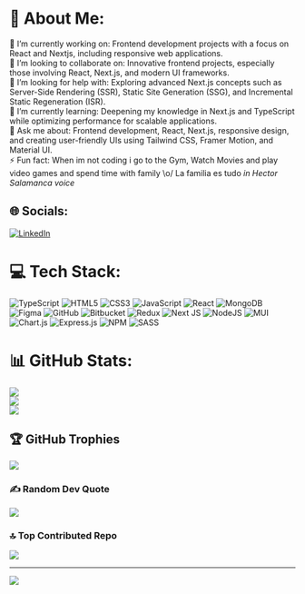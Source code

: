 # 💫 About Me:
🔭 I’m currently working on: Frontend development projects with a focus on React and Nextjs, including responsive web applications.<br>👯 I’m looking to collaborate on: Innovative frontend projects, especially those involving React, Next.js, and modern UI frameworks.<br>🤝 I’m looking for help with: Exploring advanced Next.js concepts such as Server-Side Rendering (SSR), Static Site Generation (SSG), and Incremental Static Regeneration (ISR).<br>🌱 I’m currently learning: Deepening my knowledge in Next.js and TypeScript while optimizing performance for scalable applications.<br>💬 Ask me about: Frontend development, React, Next.js, responsive design, and creating user-friendly UIs using Tailwind CSS, Framer Motion, and Material UI.<br>⚡ Fun fact: When im not coding i go to the Gym, Watch Movies and play video games and spend time with family \o/ La familia es tudo *in Hector Salamanca voice*


## 🌐 Socials:
[![LinkedIn](https://img.shields.io/badge/LinkedIn-%230077B5.svg?logo=linkedin&logoColor=white)](https://linkedin.com/in/https://www.linkedin.com/in/ahmed-mohamed-amin-41b081186/) 

# 💻 Tech Stack:
![TypeScript](https://img.shields.io/badge/typescript-%23007ACC.svg?style=for-the-badge&logo=typescript&logoColor=white) ![HTML5](https://img.shields.io/badge/html5-%23E34F26.svg?style=for-the-badge&logo=html5&logoColor=white) ![CSS3](https://img.shields.io/badge/css3-%231572B6.svg?style=for-the-badge&logo=css3&logoColor=white) ![JavaScript](https://img.shields.io/badge/javascript-%23323330.svg?style=for-the-badge&logo=javascript&logoColor=%23F7DF1E) ![React](https://img.shields.io/badge/react-%2320232a.svg?style=for-the-badge&logo=react&logoColor=%2361DAFB) ![MongoDB](https://img.shields.io/badge/MongoDB-%234ea94b.svg?style=for-the-badge&logo=mongodb&logoColor=white) ![Figma](https://img.shields.io/badge/figma-%23F24E1E.svg?style=for-the-badge&logo=figma&logoColor=white) ![GitHub](https://img.shields.io/badge/github-%23121011.svg?style=for-the-badge&logo=github&logoColor=white) ![Bitbucket](https://img.shields.io/badge/bitbucket-%230047B3.svg?style=for-the-badge&logo=bitbucket&logoColor=white) ![Redux](https://img.shields.io/badge/redux-%23593d88.svg?style=for-the-badge&logo=redux&logoColor=white) ![Next JS](https://img.shields.io/badge/Next-black?style=for-the-badge&logo=next.js&logoColor=white) ![NodeJS](https://img.shields.io/badge/node.js-6DA55F?style=for-the-badge&logo=node.js&logoColor=white) ![MUI](https://img.shields.io/badge/MUI-%230081CB.svg?style=for-the-badge&logo=mui&logoColor=white) ![Chart.js](https://img.shields.io/badge/chart.js-F5788D.svg?style=for-the-badge&logo=chart.js&logoColor=white) ![Express.js](https://img.shields.io/badge/express.js-%23404d59.svg?style=for-the-badge&logo=express&logoColor=%2361DAFB) ![NPM](https://img.shields.io/badge/NPM-%23CB3837.svg?style=for-the-badge&logo=npm&logoColor=white) ![SASS](https://img.shields.io/badge/SASS-hotpink.svg?style=for-the-badge&logo=SASS&logoColor=white)
# 📊 GitHub Stats:
![](https://github-readme-stats.vercel.app/api?username=Ahmed-Serag19&theme=dark&hide_border=false&include_all_commits=false&count_private=false)<br/>
![](https://github-readme-streak-stats.herokuapp.com/?user=Ahmed-Serag19&theme=dark&hide_border=false)<br/>
![](https://github-readme-stats.vercel.app/api/top-langs/?username=Ahmed-Serag19&theme=dark&hide_border=false&include_all_commits=false&count_private=false&layout=compact)

## 🏆 GitHub Trophies
![](https://github-profile-trophy.vercel.app/?username=Ahmed-Serag19&theme=dark&no-frame=false&no-bg=true&margin-w=4)

### ✍️ Random Dev Quote
![](https://quotes-github-readme.vercel.app/api?type=horizontal&theme=dark)

### 🔝 Top Contributed Repo
![](https://github-contributor-stats.vercel.app/api?username=Ahmed-Serag19&limit=5&theme=dark&combine_all_yearly_contributions=true)

---
[![](https://visitcount.itsvg.in/api?id=Ahmed-Serag19&icon=0&color=1)](https://visitcount.itsvg.in)

<!-- Proudly created with GPRM ( https://gprm.itsvg.in ) -->

